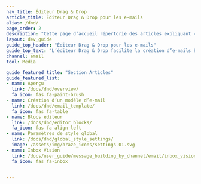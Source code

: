 ```yaml
---
nav_title: Éditeur Drag & Drop
article_title: Éditeur Drag & Drop pour les e-mails
alias: /dnd/
page_order: 2
description: "Cette page d’accueil répertorie des articles expliquant comment configurer et utiliser correctement l’éditeur Drag & Drop fourni par Braze."
layout: dev_guide
guide_top_header: "Éditeur Drag & Drop pour les e-mails"
guide_top_text: "L’éditeur Drag & Drop facilite la création d’e-mails Braze. Grâce à l’expérience de modification en glisser-déposer, vous pouvez créer des e-mails personnalisés sans utiliser HTML."
channel: email
tool: Media

guide_featured_title: "Section Articles"
guide_featured_list:
- name: Aperçu
  link: /docs/dnd/overview/
  fa_icon: fas fa-paint-brush
- name: Création d’un modèle d’e-mail
  link: /docs/dnd/email_template/
  fa_icon: fas fa-table
- name: Blocs éditeur
  link: /docs/dnd/editor_blocks/
  fa_icon: fas fa-align-left
- name: Paramètres de style global
  link: /docs/dnd/global_style_settings/
  image: /assets/img/braze_icons/settings-01.svg
- name: Inbox Vision
  link: /docs/user_guide/message_building_by_channel/email/inbox_vision/
  fa_icon: fas fa-inbox


---
```

<br><br>
